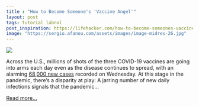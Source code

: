 ```yaml
---
title : "How to Become Someone's 'Vaccine Angel'"
layout: post
tags: tutorial labnol
post_inspiration: https://lifehacker.com/how-to-become-someones-vaccine-angel-1846598600
image: "https://sergio.afanou.com/assets/images/image-midres-26.jpg"
---
```


<img src="https://i.kinja-img.com/gawker-media/image/upload/s--f7ycTh96--/c_fit,fl_progressive,q_80,w_636/kgkfcsqalxtlvjbl2m8p.jpg" /><p>Across the U.S., millions of shots of the three COVID-19 vaccines are going into arms each day even as the disease continues to spread, with an alarming <a href="https://www.nytimes.com/interactive/2020/us/coronavirus-us-cases.html" target="_blank" rel="noopener noreferrer">68,000 new cases</a> recorded on Wednesday. At this stage in the pandemic, there’s a disparity at play: A jarring number of new daily infections signals that the pandemic…</p><p><a href="https://lifehacker.com/how-to-become-someones-vaccine-angel-1846598600">Read more...</a></p>